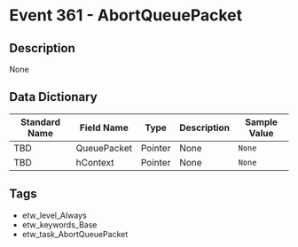 # Event 361 - AbortQueuePacket

## Description
None

## Data Dictionary
|Standard Name|Field Name|Type|Description|Sample Value|
|---|---|---|---|---|
|TBD|QueuePacket|Pointer|None|`None`|
|TBD|hContext|Pointer|None|`None`|

## Tags
* etw_level_Always
* etw_keywords_Base
* etw_task_AbortQueuePacket